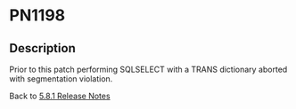 # PN1198

<PageHeader />

## Description

Prior to this patch performing SQLSELECT with a TRANS dictionary aborted with segmentation violation.

Back to [5.8.1 Release Notes](./../README.md)
  
<PageFooter />
